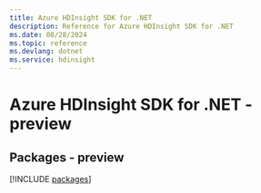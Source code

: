 ```yaml
---
title: Azure HDInsight SDK for .NET
description: Reference for Azure HDInsight SDK for .NET
ms.date: 08/28/2024
ms.topic: reference
ms.devlang: dotnet
ms.service: hdinsight
---
```

# Azure HDInsight SDK for .NET - preview
## Packages - preview
[!INCLUDE [packages](hdinsight-index.md)]